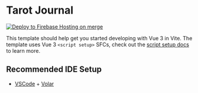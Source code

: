 # Tarot Journal

[![Deploy to Firebase Hosting on merge](https://github.com/kirbykatie/tarot-journal/actions/workflows/firebase-hosting-merge.yml/badge.svg)](https://github.com/kirbykatie/tarot-journal/actions/workflows/firebase-hosting-merge.yml)


This template should help get you started developing with Vue 3 in Vite. The template uses Vue 3 `<script setup>` SFCs, check out the [script setup docs](https://v3.vuejs.org/api/sfc-script-setup.html#sfc-script-setup) to learn more.

## Recommended IDE Setup

- [VSCode](https://code.visualstudio.com/) + [Volar](https://marketplace.visualstudio.com/items?itemName=johnsoncodehk.volar)
